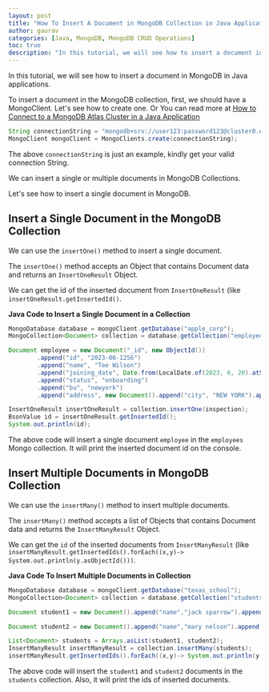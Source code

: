 ```yaml
---
layout: post  
title: "How To Insert A Document in MongoDB Collection in Java Applications?"  
author: gaurav  
categories: [Java, MongoDB, MongoDB CRUD Operations]  
toc: true
description: "In this tutorial, we will see how to insert a document in MongoDB in Java applications."
---
```


In this tutorial, we will see how to insert a document in MongoDB in Java applications.

To insert a document in the MongoDB collection, first, we should have a MongoClient. Let's see how to create one. Or You can read more at [How to Connect to a MongoDB Atlas Cluster in a Java Application](/connecting-to-mongodb-atlas-cluster-in-java-application)

```java
String connectionString = "mongodb+srv://user123:password123@cluster0.example.mongodb.net/?retryWrites=true&w=majority";
MongoClient mongoClient = MongoClients.create(connectionString);
```

The above `connectionString` is just an example, kindly get your valid connection String.

We can insert a single or multiple documents in MongoDB Collections.

Let's see how to insert a single document in MongoDB.

## Insert a Single Document in the MongoDB Collection

We can use the `insertOne()` method to insert a single document.

The `insertOne()` method accepts an Object that contains Document data and returns an `InsertOneResult` Object.

We can get the id of the inserted document from `InsertOneResult` (like  `insertOneResult.getInsertedId()`.

**Java Code to Insert a Single Document in a Collection**

```java
MongoDatabase database = mongoClient.getDatabase("apple_corp");
MongoCollection<Document> collection = database.getCollection("employees");

Document employee = new Document("_id", new ObjectId())
        .append("id", "2023-06-1256")
        .append("name", "Tee Wilson")
        .append("joining_date", Date.from(LocalDate.of(2023, 6, 20).atStartOfDay(ZoneId.systemDefault()).toInstant()))
        .append("status", "onboarding")
        .append("bu", "newyork")
        .append("address", new Document().append("city", "NEW YORK").append("zip", 10022).append("street", "PARK AVENUE").append("number", 25626));

InsertOneResult insertOneResult = collection.insertOne(inspection);
BsonValue id = insertOneResult.getInsertedId();
System.out.println(id);
```

The above code will insert a single document `employee` in the `employees` Mongo collection. It will print the inserted document id on the console.

## Insert Multiple Documents in MongoDB Collection

We can use the `insertMany()` method to insert multiple documents.

The `insertMany()` method accepts a list of Objects that contains Document data and returns the `InsertManyResult` Object.

We can get the `id` of the inserted documents from `InsertManyResult` (like  `insertManyResult.getInsertedIds().forEach((x,y)-> System.out.println(y.asObjectId()))`.

**Java Code To Insert Multiple Documents in Collection**

```java
MongoDatabase database = mongoClient.getDatabase("texas_school");
MongoCollection<Document> collection = database.getCollection("students");

Document student1 = new Document().append("name","jack sparrow").append("roll_number","202306NJ253").append("due",1256).append("status","checking");

Document student2 = new Document().append("name","mary nelson").append("roll_number","202306NJ073").append("due",25).append("status","ready");

List<Document> students = Arrays.asList(student1, student2);
InsertManyResult insertManyResult = collection.insertMany(students);
insertManyResult.getInsertedIds().forEach((x,y)-> System.out.println(y.asObjectId()));
```

The above code will insert the `student1` and `student2` documents in the `students` collection. Also, it will print  the ids of inserted documents.
